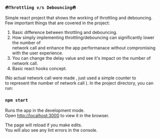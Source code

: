 ### :fire:`Throttling v/s Debouncing`:fire:

Simple react project that shows the working of throttling and debouncing.<br />
Few important things that are covered in the project:<br />
  1. Basic difference between throttling and debouncing.
  2. How simply implementing throttling/debouncing can significantly lower the number of <br />
     network call and enhance the app performanace without compromising with the user experience.
  3. You can change the delay value and see it's impact on the number of network call.
  4. Basic react hooks concept.

(No actual network call were made , just used a simple counter to <br />
    to represent the number of network call ).
In the project directory, you can run:

### `npm start`

Runs the app in the development mode.<br />
Open [http://localhost:3000](http://localhost:3000) to view it in the browser.

The page will reload if you make edits.<br />
You will also see any lint errors in the console.

